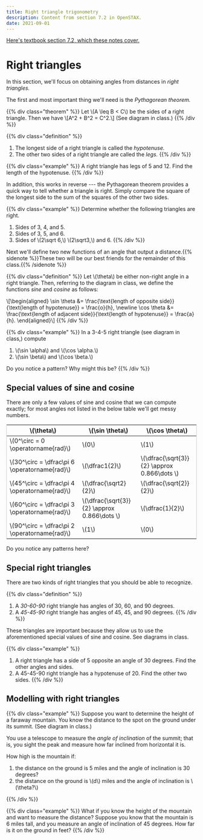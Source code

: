 ```yaml
---
title: Right triangle trigonometry
description: Content from section 7.2 in OpenSTAX.
date: 2021-09-01
---
```


<style type="text/css">
article div {
  border: 1px solid black;
  padding: 1rem;
}

table {
border-spacing: 0.5em;
border: 1px solid #ccc;
}
</style>

[Here's textbook section 7.2, which these notes cover.](https://openstax.org/books/algebra-and-trigonometry/pages/7-2-right-triangle-trigonometry)

# Right triangles

In this section, we'll focus on obtaining angles from distances in *right triangles.*

The first and most important thing we'll need is the *Pythagorean theorem.*

{{% div class="theorem" %}}
Let \\(A \leq B < C\\) be the sides of a right triangle. Then we have
\\[A^2 + B^2 = C^2.\\]
(See diagram in class.)
{{% /div %}}

{{% div class="definition" %}}
1. The longest side of a right triangle is called the *hypotenuse.*
2. The other two sides of a right triangle are called the *legs.*
{{% /div %}}

{{% div class="example" %}}
A right triangle has legs of 5 and 12. Find the length of the hypotenuse.
{{% /div %}}

In addition, this works in reverse --- the Pythagorean theorem provides a quick way to tell whether a triangle is right. Simply compare the square of the longest side to the sum of the squares of the other two sides.

{{% div class="example" %}}
Determine whether the following triangles are right.
1. Sides of 3, 4, and 5.
2. Sides of 3, 5, and 6.
3. Sides of \\(2\sqrt 6,\\) \\(2\sqrt3,\\) and 6.
{{% /div %}}

Next we'll define two new functions of an angle that output a distance.{{% sidenote %}}These two will be our best friends for the remainder of this class.{{% /sidenote %}}

{{% div class="definition" %}}
Let \\(\theta\\) be either non-right angle in a right triangle. Then, referring to the diagram in class, we define the functions *sine* and *cosine* as follows:

\\[\begin{aligned}
\sin \theta &= \frac{\text{length of opposite side}}{\text{length of hypotenuse}} = \frac{o}{h}, \newline
\cos \theta &= \frac{\text{length of adjacent side}}{\text{length of hypotenuse}} = \frac{a}{h}.
\end{aligned}\\]
{{% /div %}}

{{% div class="example" %}}
In a 3-4-5 right triangle (see diagram in class,) compute
1. \\(\sin \alpha\\) and \\(\cos \alpha.\\)
2. \\(\sin \beta\\) and \\(\cos \beta.\\)

Do you notice a pattern? Why might this be?
{{% /div %}}

## Special values of sine and cosine

There are only a few values of sine and cosine that we can compute exactly; for most angles not listed in the below table we'll get messy numbers.

| \\(\theta\\) | \\(\sin \theta\\) | \\(\cos \theta\\) |
|-|-|-|
| \\(0^\circ = 0 \operatorname{rad}\\) | \\(0\\) | \\(1\\) |
| \\(30^\circ = \dfrac\pi 6 \operatorname{rad}\\) | \\(\dfrac1{2}\\) | \\(\dfrac{\sqrt{3}}{2} \approx 0.866\dots \\) |
| \\(45^\circ = \dfrac\pi 4 \operatorname{rad}\\) | \\(\dfrac{\sqrt2}{2}\\) | \\(\dfrac{\sqrt{2}}{2}\\) |
| \\(60^\circ = \dfrac\pi 3 \operatorname{rad}\\) | \\(\dfrac{\sqrt{3}}{2} \approx 0.866\dots \\) | \\(\dfrac{1}{2}\\)|
| \\(90^\circ = \dfrac\pi 2 \operatorname{rad}\\) | \\(1\\) | \\(0\\)

Do you notice any patterns here?

## Special right triangles

There are two kinds of right triangles that you should be able to recognize.

{{% div class="definition" %}}
1. A *30-60-90* right triangle has angles of 30, 60, and 90 degrees.
2. A *45-45-90* right triangle has angles of 45, 45, and 90 degrees.
{{% /div %}}

These triangles are important because they allow us to use the aforementioned special values of sine and cosine. See diagrams in class.

{{% div class="example" %}}
1. A right triangle has a side of 5 opposite an angle of 30 degrees. Find the other angles and sides.
2. A 45-45-90 right triangle has a hypotenuse of 20. Find the other two sides.
{{% /div %}}

## Modelling with right triangles

{{% div class="example" %}}
Suppose you want to determine the height of a faraway mountain. You know the distance to the spot on the ground under its summit. (See diagram in class.)

You use a telescope to measure the *angle of inclination* of the summit; that is, you sight the peak and measure how far inclined from horizontal it is.

How high is the mountain if:

1. the distance on the ground is 5 miles and the angle of inclination is 30 degrees?
2. the distance on the ground is \\(d\\) miles and the angle of inclination is \\(\theta?\\)

{{% /div %}}

{{% div class="example" %}}
What if you know the height of the mountain and want to measure the distance? Suppose you know that the mountain is 6 miles tall, and you measure an angle of inclination of 45 degrees. How far is it on the ground in feet?
{{% /div %}}

